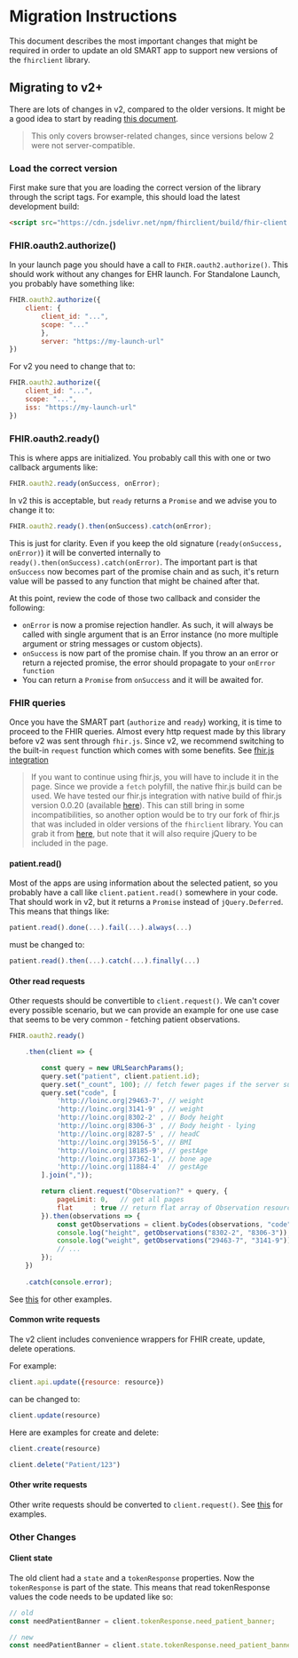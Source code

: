 # Migration Instructions

This document describes the most important changes that might be required
in order to update an old SMART app to support new versions of the `fhirclient`
library.

## Migrating to v2+

There are lots of changes in v2, compared to the older versions. It might be a
good idea to start by reading [this document](v2.md).

> This only covers browser-related changes, since versions below 2 were not server-compatible.


### Load the correct version
First make sure that you are loading the correct version of the library
through the script tags. For example, this should load the latest development build:
```html
<script src="https://cdn.jsdelivr.net/npm/fhirclient/build/fhir-client.js"></script>
```

### FHIR.oauth2.authorize()
    
In your launch page you should have a call to `FHIR.oauth2.authorize()`.
This should work without any changes for EHR launch. For Standalone Launch,
you probably  have something like:
```js
FHIR.oauth2.authorize({
    client: {
        client_id: "...",
        scope: "..."
        },
        server: "https://my-launch-url"
})
```
For v2 you need to change that to:
```js
FHIR.oauth2.authorize({
    client_id: "...",
    scope: "...",
    iss: "https://my-launch-url"
})
```

### FHIR.oauth2.ready()
This is where apps are initialized. You probably call this with
one or two callback arguments like:
```js
FHIR.oauth2.ready(onSuccess, onError);
```
In v2 this is acceptable, but `ready` returns a `Promise` and we
advise you to change it to:
```js
FHIR.oauth2.ready().then(onSuccess).catch(onError);
```
This is just for clarity. Even if you keep the old signature (`ready(onSuccess, onError)`)
it will be converted internally to `ready().then(onSuccess).catch(onError)`. The important
part is that `onSuccess` now becomes part of the promise chain and as such, it's return
value will be passed to any function that might be chained after that.

At this point, review the code of those two callback and consider
the following:
- `onError` is now a promise rejection handler. As such, it will
always be called with single argument that is an Error instance
(no more multiple argument or string messages or custom objects).
- `onSuccess` is now part of the promise chain. If you throw an
an error or return a rejected promise, the error should propagate
to your `onError function`
- You can return a `Promise` from `onSuccess` and it will be awaited for.

### FHIR queries
Once you have the SMART part (`authorize` and `ready`) working, it
is time to proceed to the FHIR queries. Almost every http request
made by this library before v2 was sent through `fhir.js`. Since v2,
we recommend switching to the built-in `request` function which comes
with some benefits. See [fhir.js integration](README.md#fhirjs-integration)

> If you want to continue using fhir.js, you will have to include it in the
    page. Since we provide a `fetch` polyfill, the native fhir.js build can be used.
    We have tested our fhir.js integration with native build of fhir.js version
    0.0.20 (available [here](https://raw.githubusercontent.com/smart-on-fhir/client-js/master/lib/nativeFhir.js)).
    This can still bring in some incompatibilities, so another option would be
    to try our fork of fhir.js that was included in older versions of the
    `fhirclient` library. You can grab it from [here](https://github.com/smart-on-fhir/client-js/blob/9e77b7b26b5d7dff7e65f25625441e0905f84811/lib/jqFhir.js),
    but note that it will also require jQuery to be included in the page.

#### patient.read()
Most of the apps are using information about the
selected patient, so you probably have a call like `client.patient.read()`
somewhere in your code. That should work in v2, but it returns a `Promise`
instead of `jQuery.Deferred`. This means that things like:
```js
patient.read().done(...).fail(...).always(...)
```
must be changed to:
```js
patient.read().then(...).catch(...).finally(...)
```

#### Other read requests
Other requests should be convertible to `client.request()`. We can't
cover every possible scenario, but we can provide an example for one use case
that seems to be very common - fetching patient observations.
```js
FHIR.oauth2.ready()

    .then(client => {

        const query = new URLSearchParams();
        query.set("patient", client.patient.id);
        query.set("_count", 100); // fetch fewer pages if the server supports it
        query.set("code", [
            'http://loinc.org|29463-7', // weight
            'http://loinc.org|3141-9' , // weight
            'http://loinc.org|8302-2' , // Body height
            'http://loinc.org|8306-3' , // Body height - lying
            'http://loinc.org|8287-5' , // headC
            'http://loinc.org|39156-5', // BMI
            'http://loinc.org|18185-9', // gestAge
            'http://loinc.org|37362-1', // bone age
            'http://loinc.org|11884-4'  // gestAge
        ].join(","));

        return client.request("Observation?" + query, {
            pageLimit: 0,   // get all pages
            flat     : true // return flat array of Observation resources
        }).then(observations => {
            const getObservations = client.byCodes(observations, "code");
            console.log("height", getObservations("8302-2", "8306-3"));
            console.log("weight", getObservations("29463-7", "3141-9"));
            // ...
        });
    })
    
    .catch(console.error);
```
See [this](./fhirjs-equivalents) for other examples.

#### Common write requests
The v2 client includes convenience wrappers for FHIR create, update, delete operations.

For example:
```js
client.api.update({resource: resource})
```
can be changed to:
```js
client.update(resource)
```

Here are examples for create and delete:
```js
client.create(resource)
```
```js
client.delete("Patient/123")
```

#### Other write requests
Other write requests should be converted to `client.request()`.
See [this](./fhirjs-equivalents) for examples.

### Other Changes

#### Client state
The old client had a `state` and a `tokenResponse` properties. Now the
`tokenResponse` is part of the state. This means that read tokenResponse
values the code needs to be updated like so:

```js
// old
const needPatientBanner = client.tokenResponse.need_patient_banner;

// new
const needPatientBanner = client.state.tokenResponse.need_patient_banner;
```
